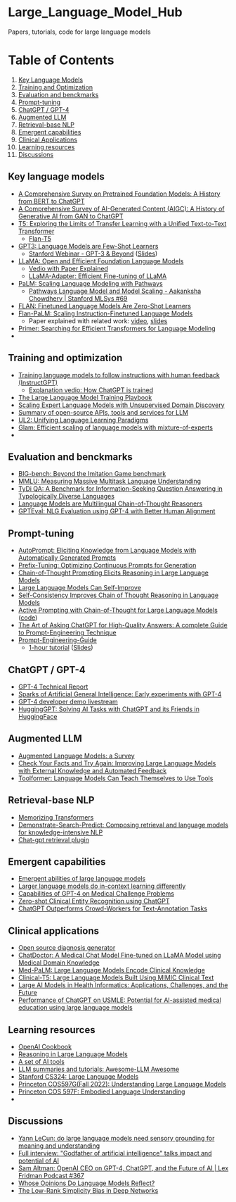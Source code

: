 # Large_Language_Model_Hub
Papers, tutorials, code for large language models

# Table of Contents
1. [Key Language Models](#key-language-models)
2. [Training and Optimization](#training-and-optimization)
3. [Evaluation and benckmarks](#evaluation-and-benckmarks)
4. [Prompt-tuning](#prompt-tuning)
5. [ChatGPT / GPT-4](#chatgpt--gpt-4)
6. [Augmented LLM](#augmented-llm)
7. [Retrieval-base NLP](#retrieval-base-nlp)
8. [Emergent capabilities](#emergent-capabilities)
9. [Clinical Applications](#clinical-applications)
10. [Learning resources](#learning-resources)
11. [Discussions](#discussions)

## Key language models
- [A Comprehensive Survey on Pretrained Foundation Models: A History from BERT to ChatGPT](https://arxiv.org/pdf/2302.09419.pdf)
- [A Comprehensive Survey of AI-Generated Content (AIGC): A History of Generative AI from GAN to ChatGPT](https://arxiv.org/abs/2303.04226)
- [T5: Exploring the Limits of Transfer Learning with a Unified Text-to-Text Transformer](https://arxiv.org/abs/1910.10683)
  - [Flan-T5](https://huggingface.co/docs/transformers/model_doc/flan-t5)
- [GPT3: Language Models are Few-Shot Learners](https://arxiv.org/abs/2005.14165)
  - [Stanford Webinar - GPT-3 & Beyond](https://www.youtube.com/watch?v=-lnHHWRCDGk) ([Slides](https://docs.google.com/presentation/d/1WPYaLEEVJJI_-DOzjudeVoYpl_y0yUi1kWs0VFBnba4/edit#slide=id.g1c79e641885_1_554))
- [LLaMA: Open and Efficient Foundation Language Models](https://arxiv.org/abs/2302.13971) 
  - [Vedio with Paper Explained](https://www.youtube.com/watch?v=E5OnoYF2oAk)
  - [LLaMA-Adapter: Efficient Fine-tuning of LLaMA](https://github.com/ZrrSkywalker/LLaMA-Adapter)
- [PaLM: Scaling Language Modeling with Pathways](https://arxiv.org/abs/2204.02311)
  - [Pathways Language Model and Model Scaling - Aakanksha Chowdhery | Stanford MLSys #69](https://www.youtube.com/watch?v=CV_eBVwzOaw)
- [FLAN: Finetuned Language Models Are Zero-Shot Learners](https://arxiv.org/abs/2109.01652)
- [Flan-PaLM: Scaling Instruction-Finetuned Language Models](https://arxiv.org/abs/2210.11416)
  - Paper explained with related work: [video](https://www.youtube.com/watch?v=QdwETwqyREY), [slides](https://samuelalbanie.com/files/digest-slides/2022-10-scaling-instruction-finetuned-language-models.pdf)
- [Primer: Searching for Efficient Transformers for Language Modeling](https://arxiv.org/abs/2109.08668)
- 

## Training and optimization
- [Training language models to follow instructions with human feedback (InstructGPT)](https://arxiv.org/abs/2203.02155)
  - [Explanation vedio: How ChatGPT is trained](https://www.youtube.com/watch?v=VPRSBzXzavo)
- [The Large Language Model Training Playbook](https://github.com/huggingface/large_language_model_training_playbook)
- [Scaling Expert Language Models with Unsupervised Domain Discovery](https://arxiv.org/abs/2303.14177)
- [Summary of open-source APIs, tools and services for LLM](https://github.com/kasperjunge/LLM-Guide)
- [UL2: Unifying Language Learning Paradigms](https://arxiv.org/abs/2205.05131)
- [Glam: Efficient scaling of language models with mixture-of-experts](https://proceedings.mlr.press/v162/du22c.html)
- 

## Evaluation and benckmarks
- [BIG-bench: Beyond the Imitation Game benchmark](https://arxiv.org/abs/2206.04615)
- [MMLU: Measuring Massive Multitask Language Understanding](https://arxiv.org/abs/2009.03300)
- [TyDi QA: A Benchmark for Information-Seeking Question Answering in Typologically Diverse Languages](https://arxiv.org/abs/2003.05002)
- [Language Models are Multilingual Chain-of-Thought Reasoners](https://arxiv.org/abs/2210.03057)
- [GPTEval: NLG Evaluation using GPT-4 with Better Human Alignment](https://arxiv.org/abs/2303.16634)

## Prompt-tuning
- [AutoPrompt: Eliciting Knowledge from Language Models with Automatically Generated Prompts](https://arxiv.org/abs/2010.15980)
- [Prefix-Tuning: Optimizing Continuous Prompts for Generation](https://arxiv.org/abs/2101.00190L)
- [Chain-of-Thought Prompting Elicits Reasoning in Large Language Models](https://arxiv.org/abs/2201.11903)
- [Large Language Models Can Self-Improve](https://arxiv.org/abs/2210.11610)
- [Self-Consistency Improves Chain of Thought Reasoning in Language Models](https://arxiv.org/abs/2203.11171)
- [Active Prompting with Chain-of-Thought for Large Language Models](https://arxiv.org/abs/2302.12246) ([code](https://github.com/shizhediao/active-prompt))
- [The Art of Asking ChatGPT for High-Quality Answers: A complete Guide to Prompt-Engineering Technique](https://www.amazon.com/Art-Asking-ChatGPT-High-Quality-Answers/dp/B0BT2JB67Y)
- [Prompt-Engineering-Guide](https://github.com/dair-ai/Prompt-Engineering-Guide)
  - [1-hour tutorial](https://www.youtube.com/watch?v=dOxUroR57xs) ([Slides](https://github.com/dair-ai/Prompt-Engineering-Guide/blob/main/lecture/Prompt-Engineering-Lecture-Elvis.pdf))




## ChatGPT / GPT-4
- [GPT-4 Technical Report](https://cdn.openai.com/papers/gpt-4.pdf)
- [Sparks of Artificial General Intelligence: Early experiments with GPT-4](https://arxiv.org/abs/2303.12712v1)
- [GPT-4 developer demo livestream](https://www.youtube.com/watch?v=outcGtbnMuQ&ab_channel=OpenAI)
- [HuggingGPT: Solving AI Tasks with ChatGPT and its Friends in HuggingFace](https://arxiv.org/abs/2303.17580)

## Augmented LLM
- [Augmented Language Models: a Survey](https://arxiv.org/abs/2302.07842)
- [Check Your Facts and Try Again: Improving Large Language Models with External Knowledge and Automated Feedback](https://arxiv.org/abs/2302.12813)
- [Toolformer: Language Models Can Teach Themselves to Use Tools](https://arxiv.org/abs/2302.04761)

## Retrieval-base NLP
- [Memorizing Transformers](https://arxiv.org/abs/2203.08913)
- [Demonstrate-Search-Predict: Composing retrieval and language models for knowledge-intensive NLP](https://arxiv.org/abs/2212.14024)
- [Chat-gpt retrieval plugin](https://github.com/openai/chatgpt-retrieval-plugin)

## Emergent capabilities
- [Emergent abilities of large language models](https://www.jasonwei.net/blog/emergence)
- [Larger language models do in-context learning differently](https://arxiv.org/abs/2303.03846)
- [Capabilities of GPT-4 on Medical Challenge Problems](https://arxiv.org/abs/2303.13375)
- [Zero-shot Clinical Entity Recognition using ChatGPT](https://arxiv.org/pdf/2303.16416v1.pdf)
- [ChatGPT Outperforms Crowd-Workers for Text-Annotation Tasks](https://arxiv.org/abs/2303.15056)

## Clinical applications
- [Open source diagnosis generator](https://glass.health/ai)
- [ChatDoctor: A Medical Chat Model Fine-tuned on LLaMA Model using Medical Domain Knowledge](https://arxiv.org/abs/2303.14070v1)
- [Med-PaLM: Large Language Models Encode Clinical Knowledge](https://arxiv.org/abs/2212.13138)
- [Clinical-T5: Large Language Models Built Using MIMIC Clinical Text](https://physionet.org/content/clinical-t5/1.0.0/)
- [Large AI Models in Health Informatics: Applications, Challenges, and the Future](https://arxiv.org/abs/2303.11568)
- [Performance of ChatGPT on USMLE: Potential for AI-assisted medical education using large language models](https://www.ncbi.nlm.nih.gov/pmc/articles/PMC9931230/)


## Learning resources
- [OpenAI Cookbook](https://github.com/openai/openai-cookbook)
- [Reasoning in Large Language Models](https://github.com/jeffhj/LM-reasoning)
- [A set of AI tools](https://github.com/meetpateltech/AI-Infinity)
- [LLM summaries and tutorials: Awesome-LLM Awesome](https://github.com/Hannibal046/Awesome-LLM)
- [Stanford CS324: Large Language Models](https://stanford-cs324.github.io/winter2022/)
- [Princeton COS597G(Fall 2022): Understanding Large Language Models](https://www.cs.princeton.edu/courses/archive/fall22/cos597G/)
- [Princeton COS 597F: Embodied Language Understanding](https://sites.google.com/princeton.edu/cos597f)
- 


## Discussions
- [Yann LeCun: do large language models need sensory grounding for meaning and understanding](https://drive.google.com/file/d/1BU5bV3X5w65DwSMapKcsr0ZvrMRU_Nbi/view)
- [Full interview: "Godfather of artificial intelligence" talks impact and potential of AI](https://www.youtube.com/watch?v=qpoRO378qRY)
- [Sam Altman: OpenAI CEO on GPT-4, ChatGPT, and the Future of AI | Lex Fridman Podcast #367](https://www.youtube.com/watch?v=L_Guz73e6fw)
- [Whose Opinions Do Language Models Reflect?](https://arxiv.org/abs/2303.17548)
- [The Low-Rank Simplicity Bias in Deep Networks](https://arxiv.org/abs/2103.10427)
